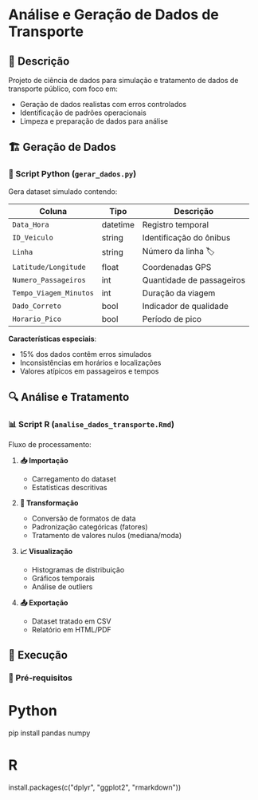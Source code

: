 # Análise e Geração de Dados de Transporte

## 📌 Descrição
Projeto de ciência de dados para simulação e tratamento de dados de transporte público, com foco em:
- Geração de dados realistas com erros controlados
- Identificação de padrões operacionais
- Limpeza e preparação de dados para análise

## 🏗️ Geração de Dados

### 📜 Script Python (`gerar_dados.py`)
Gera dataset simulado contendo:

| Coluna | Tipo | Descrição 
|--------|------|-----------|
| `Data_Hora` | datetime | Registro temporal 
| `ID_Veiculo` | string | Identificação do ônibus 
| `Linha` | string | Número da linha 🏷
| `Latitude/Longitude` | float | Coordenadas GPS 
| `Numero_Passageiros` | int | Quantidade de passageiros  
| `Tempo_Viagem_Minutos` | int | Duração da viagem
| `Dado_Correto` | bool | Indicador de qualidade 
| `Horario_Pico` | bool | Período de pico 

**Características especiais**:
- 15% dos dados contêm erros simulados
- Inconsistências em horários e localizações
- Valores atípicos em passageiros e tempos

## 🔍 Análise e Tratamento

### 📊 Script R (`analise_dados_transporte.Rmd`)
Fluxo de processamento:

1. **📥 Importação** 
   - Carregamento do dataset
   - Estatísticas descritivas

2. **🔄 Transformação**
   - Conversão de formatos de data
   - Padronização categóricas (fatores)
   - Tratamento de valores nulos (mediana/moda)

3. **📈 Visualização**
   - Histogramas de distribuição
   - Gráficos temporais
   - Análise de outliers

4. **📤 Exportação**
   - Dataset tratado em CSV
   - Relatório em HTML/PDF

## 🚀 Execução

### 🔧 Pré-requisitos

# Python
pip install pandas numpy

# R
install.packages(c("dplyr", "ggplot2", "rmarkdown"))
